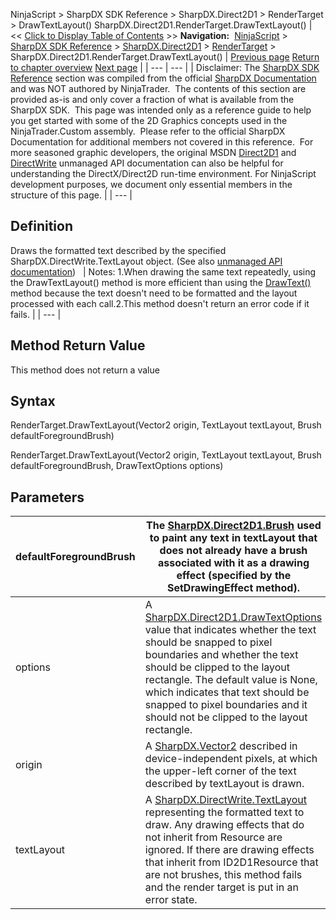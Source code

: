 ﻿
NinjaScript > SharpDX SDK Reference > SharpDX.Direct2D1 > RenderTarget > DrawTextLayout()
SharpDX.Direct2D1.RenderTarget.DrawTextLayout()
| << [Click to Display Table of Contents](sharpdx_direct2d1_rendertarget_drawtextlayout.md) >> **Navigation:**     [NinjaScript](ninjascript.md) > [SharpDX SDK Reference](sharpdx_sdk_reference.md) > [SharpDX.Direct2D1](sharpdx_direct2d1.md) > [RenderTarget](sharpdx_direct2d1_rendertarget.md) > SharpDX.Direct2D1.RenderTarget.DrawTextLayout() | [Previous page](sharpdx_direct2d1_rendertarget_drawtext.md) [Return to chapter overview](sharpdx_direct2d1_rendertarget.md) [Next page](sharpdx_direct2d1_rendertarget_fillellipse.md) |
| --- | --- |
| Disclaimer: The [SharpDX SDK Reference](sharpdx_sdk_reference.md) section was compiled from the official [SharpDX Documentation](http://sharpdx.org/) and was NOT authored by NinjaTrader.  The contents of this section are provided as-is and only cover a fraction of what is available from the SharpDX SDK.  This page was intended only as a reference guide to help you get started with some of the 2D Graphics concepts used in the NinjaTrader.Custom assembly.  Please refer to the official SharpDX Documentation for additional members not covered in this reference.  For more seasoned graphic developers, the original MSDN [Direct2D1](https://msdn.microsoft.com/en-us/library/windows/desktop/dd370990.aspx) and [DirectWrite](https://msdn.microsoft.com/en-us/library/windows/desktop/dd368038.aspx) unmanaged API documentation can also be helpful for understanding the DirectX/Direct2D run-time environment. For NinjaScript development purposes, we document only essential members in the structure of this page. |
| --- |

## Definition
Draws the formatted text described by the specified SharpDX.DirectWrite.TextLayout object.
(See also [unmanaged API documentation](http://msdn.microsoft.com/en-us/library/dd371913.aspx))
 
| Notes: 1.When drawing the same text repeatedly, using the DrawTextLayout() method is more efficient than using the [DrawText()](sharpdx_direct2d1_rendertarget_drawtext.md) method because the text doesn't need to be formatted and the layout processed with each call.2.This method doesn't return an error code if it fails. |
| --- |

## Method Return Value
This method does not return a value
 
## Syntax
RenderTarget.DrawTextLayout(Vector2 origin, TextLayout textLayout, Brush defaultForegroundBrush)  

RenderTarget.DrawTextLayout(Vector2 origin, TextLayout textLayout, Brush defaultForegroundBrush, DrawTextOptions options)
## Parameters
| defaultForegroundBrush | The [SharpDX.Direct2D1.Brush](sharpdx_direct2d1_brush.md) used to paint any text in textLayout that does not already have a brush associated with it as a drawing effect (specified by the SetDrawingEffect method). |
| --- | --- |
| options | A [SharpDX.Direct2D1.DrawTextOptions](sharpdx_direct2d1_drawtextoptions.md) value that indicates whether the text should be snapped to pixel boundaries and whether the text should be clipped to the layout rectangle. The default value is None, which indicates that text should be snapped to pixel boundaries and it should not be clipped to the layout rectangle. |
| origin | A [SharpDX.Vector2](sharpdx_vector2.md) described in device-independent pixels, at which the upper-left corner of the text described by textLayout is drawn. |
| textLayout | A [SharpDX.DirectWrite.TextLayout](sharpdx_directwrite_textlayout.md) representing the formatted text to draw. Any drawing effects that do not inherit from Resource are ignored. If there are drawing effects that inherit from ID2D1Resource that are not brushes, this method fails and the render target is put in an error state. |

